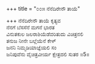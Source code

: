 +++
title = "೦೦೫ ನೆನೆದಿರೇನೌ ತಾಯೆ"

+++
ನೆನೆದಿರೇನೌ ತಾಯೆ ಕೃತ್ಯವ  
ನೆನಗೆ ಬೆಸಸೆನೆ ಮಗನೆ ಭಾರತ  
ವಿನುತಕುಲ ಜಲರಾಶಿಯೆಡೆವರಿತುದು ವಿಚಿತ್ರನಲಿ  
ತನುಜ ನೀನೇ ಬಲ್ಲೆಯೆನೆ ಕೇಳ್  
ಜನನಿ ನಿಮ್ಮಡಿಯಾಜ್ಞೆಯಲಿ ಸಂ  
ಜನಿಪುವೆನು ವೈಚಿತ್ರವೀರ್ಯ ಕ್ಷೇತ್ರದಲಿ ಸುತರ     ॥5॥